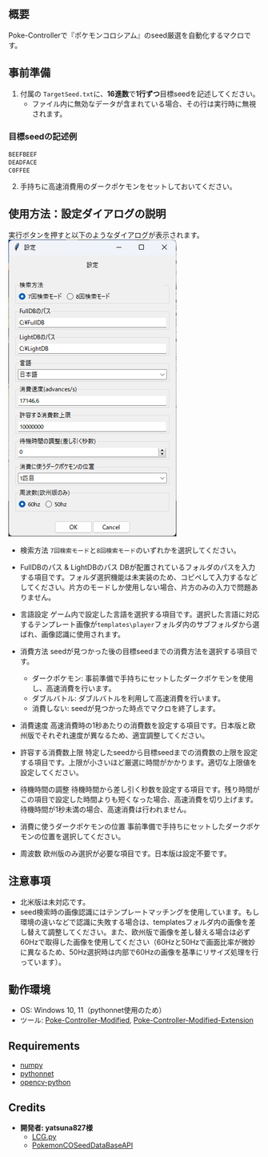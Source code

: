 ## 概要

Poke-Controllerで『ポケモンコロシアム』のseed厳選を自動化するマクロです。

## 事前準備

1. 付属の `TargetSeed.txt`に、**16進数**で**1行ずつ**目標seedを記述してください。　　
    - ファイル内に無効なデータが含まれている場合、その行は実行時に無視されます。

### 目標seedの記述例

```plaintext
BEEFBEEF
DEADFACE
C0FFEE
```

2. 手持ちに高速消費用のダークポケモンをセットしておいてください。

## 使用方法：設定ダイアログの説明

実行ボタンを押すと以下のようなダイアログが表示されます。
![Dialog](https://github.com/L1zett/co_seedsearch_automate/blob/images/dialog.png)

- 検索方法
  `7回検索モード`と`8回検索モード`のいずれかを選択してください。

- FullDBのパス & LightDBのパス
  DBが配置されているフォルダのパスを入力する項目です。フォルダ選択機能は未実装のため、コピペして入力するなどしてください。片方のモードしか使用しない場合、片方のみの入力で問題ありません。

- 言語設定
  ゲーム内で設定した言語を選択する項目です。選択した言語に対応するテンプレート画像が`templates\player`フォルダ内のサブフォルダから選ばれ、画像認識に使用されます。

- 消費方法
  seedが見つかった後の目標seedまでの消費方法を選択する項目です。
  - ダークポケモン: 事前準備で手持ちにセットしたダークポケモンを使用し、高速消費を行います。
  - ダブルバトル: ダブルバトルを利用して高速消費を行います。
  - 消費しない: seedが見つかった時点でマクロを終了します。

- 消費速度
  高速消費時の1秒あたりの消費数を設定する項目です。日本版と欧州版でそれぞれ速度が異なるため、適宜調整してください。

- 許容する消費数上限
  特定したseedから目標seedまでの消費数の上限を設定する項目です。上限が小さいほど厳選に時間がかかります。適切な上限値を設定してください。

- 待機時間の調整
  待機時間から差し引く秒数を設定する項目です。残り時間がこの項目で設定した時間よりも短くなった場合、高速消費を切り上げます。待機時間が1秒未満の場合、高速消費は行われません。

- 消費に使うダークポケモンの位置
  事前準備で手持ちにセットしたダークポケモンの位置を選択してください。

- 周波数
  欧州版のみ選択が必要な項目です。日本版は設定不要です。

## 注意事項

- 北米版は未対応です。
- seed検索時の画像認識にはテンプレートマッチングを使用しています。もし環境の違いなどで認識に失敗する場合は、templatesフォルダ内の画像を差し替えて調整してください。また、欧州版で画像を差し替える場合は必ず60Hzで取得した画像を使用してください（60Hzと50Hzで画面比率が微妙に異なるため、50Hz選択時は内部で60Hzの画像を基準にリサイズ処理を行っています）。

## 動作環境

- OS: Windows 10, 11（pythonnet使用のため）
- ツール: [Poke-Controller-Modified](https://github.com/Moi-poke/Poke-Controller-Modified), [Poke-Controller-Modified-Extension](https://github.com/futo030/Poke-Controller-Modified-Extension)

## Requirements

- [numpy](https://github.com/numpy/numpy)
- [pythonnet](https://github.com/pythonnet/pythonnet)
- [opencv-python](https://github.com/opencv/opencv-python)

## Credits

- **開発者: yatsuna827様**  
  - [LCG.py](https://github.com/yatsuna827/LCG.py)
  - [PokemonCOSeedDataBaseAPI](https://github.com/yatsuna827/PokemonCOSeedDataBaseAPI)
